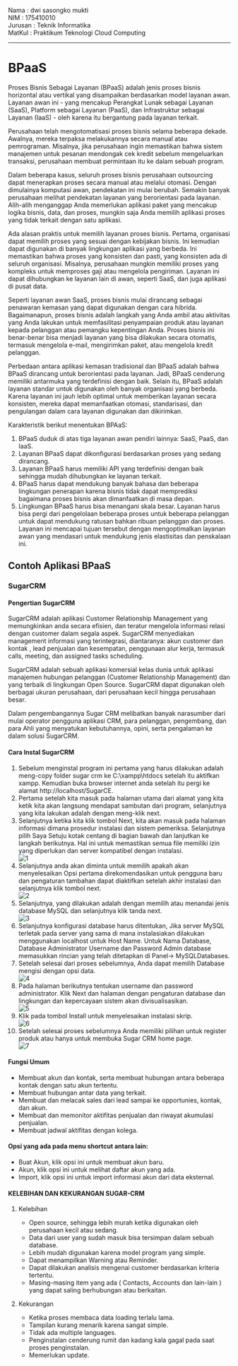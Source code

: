 Nama    : dwi sasongko mukti  
NIM     : 175410010  
Jurusan : Teknik Informatika  
MatKul  : Praktikum Teknologi Cloud Computing 
***********

# BPaaS  
Proses Bisnis Sebagai Layanan (BPaaS) adalah jenis proses bisnis horizontal atau vertikal yang disampaikan berdasarkan model layanan awan. Layanan awan ini - yang mencakup Perangkat Lunak sebagai Layanan (SaaS), Platform sebagai Layanan (PaaS), dan Infrastruktur sebagai Layanan (IaaS) - oleh karena itu bergantung pada layanan terkait.  

Perusahaan telah mengotomatisasi proses bisnis selama beberapa dekade. Awalnya, mereka terpaksa melakukannya secara manual atau pemrograman. Misalnya, jika perusahaan ingin memastikan bahwa sistem manajemen untuk pesanan mendongak cek kredit sebelum mengeluarkan transaksi, perusahaan membuat permintaan itu ke dalam sebuah program.  

Dalam beberapa kasus, seluruh proses bisnis perusahaan outsourcing dapat menerapkan proses secara manual atau melalui otomasi. Dengan dimulainya komputasi awan, pendekatan ini mulai berubah. Semakin banyak perusahaan melihat pendekatan layanan yang berorientasi pada layanan. Alih-alih menganggap Anda memerlukan aplikasi paket yang mencakup logika bisnis, data, dan proses, mungkin saja Anda memilih aplikasi proses yang tidak terkait dengan satu aplikasi.  

Ada alasan praktis untuk memilih layanan proses bisnis. Pertama, organisasi dapat memilih proses yang sesuai dengan kebijakan bisnis. Ini kemudian dapat digunakan di banyak lingkungan aplikasi yang berbeda. Ini memastikan bahwa proses yang konsisten dan pasti, yang konsisten ada di seluruh organisasi. Misalnya, perusahaan mungkin memiliki proses yang kompleks untuk memproses gaji atau mengelola pengiriman. Layanan ini dapat dihubungkan ke layanan lain di awan, seperti SaaS, dan juga aplikasi di pusat data.  

Seperti layanan awan SaaS, proses bisnis mulai dirancang sebagai penawaran kemasan yang dapat digunakan dengan cara hibrida. Bagaimanapun, proses bisnis adalah langkah yang Anda ambil atau aktivitas yang Anda lakukan untuk memfasilitasi penyampaian produk atau layanan kepada pelanggan atau pemangku kepentingan Anda. Proses bisnis ini benar-benar bisa menjadi layanan yang bisa dilakukan secara otomatis, termasuk mengelola e-mail, mengirimkan paket, atau mengelola kredit pelanggan.  

Perbedaan antara aplikasi kemasan tradisional dan BPaaS adalah bahwa BPaaS dirancang untuk berorientasi pada layanan. Jadi, BPaaS cenderung memiliki antarmuka yang terdefinisi dengan baik. Selain itu, BPaaS adalah layanan standar untuk digunakan oleh banyak organisasi yang berbeda. Karena layanan ini jauh lebih optimal untuk memberikan layanan secara konsisten, mereka dapat memanfaatkan otomasi, standarisasi, dan pengulangan dalam cara layanan digunakan dan dikirimkan.  

Karakteristik berikut menentukan BPAaS:  
1. BPaaS duduk di atas tiga layanan awan pendiri lainnya: SaaS, PaaS, dan IaaS.  
2. Layanan BPaaS dapat dikonfigurasi berdasarkan proses yang sedang dirancang.  
3. Layanan BPaaS harus memiliki API yang terdefinisi dengan baik sehingga mudah dihubungkan ke layanan terkait.  
4. BPaaS harus dapat mendukung banyak bahasa dan beberapa lingkungan penerapan karena bisnis tidak dapat memprediksi bagaimana proses bisnis akan dimanfaatkan di masa depan.  
5. Lingkungan BPaaS harus bisa menangani skala besar. Layanan harus bisa pergi dari pengelolaan beberapa proses untuk beberapa pelanggan untuk dapat mendukung ratusan bahkan ribuan pelanggan dan proses. Layanan ini mencapai tujuan tersebut dengan mengoptimalkan layanan awan yang mendasari untuk mendukung jenis elastisitas dan penskalaan ini.  

## Contoh Aplikasi BPaaS  
### SugarCRM  

#### Pengertian SugarCRM  

SugarCRM adalah aplikasi Customer Relationship Management yang memungkinkan anda secara efisien, dan teratur mengelola informasi relasi dengan customer dalam segala aspek. SugarCRM menyediakan management informasi yang terintegrasi, diantaranya: akun customer dan kontak , lead penjualan dan kesempatan, penggunaan alur kerja, termasuk calls, meeting, dan assigned tasks scheduling.  

SugarCRM adalah sebuah aplikasi komersial kelas dunia untuk aplikasi manajemen hubungan pelanggan (Customer Relationship Management) dan yang terbaik di lingkungan Open Source. SugarCRM dapat digunakan oleh berbagai ukuran perusahaan, dari perusahaan kecil hingga perusahaan besar.  

Dalam pengembangannya Sugar CRM melibatkan banyak narasumber dari mulai operator pengguna aplikasi CRM, para pelanggan, pengembang, dan para Ahli yang menyatukan kebutuhannya, opini, serta pengalaman ke dalam solusi SugarCRM.  

#### Cara Instal SugarCRM  

1. Sebelum menginstal program ini pertama yang harus dilakukan adalah meng-copy folder sugar crm ke C:\xampp\htdocs setelah itu aktifkan xampp. Kemudian buka browser internet anda setelah itu pergi ke alamat http://localhost/SugarCE.  
2. Pertama setelah kita masuk pada halaman utama dari alamat yang kita ketik kita akan langsung mendapat sambutan dari program, selanjutnya yang kita lakukan adalah dengan meng-klik next.  
3. Selanjutnya ketika kita klik tombol Next, kita akan masuk pada halaman informasi dimana prosedur instalasi dan sistem pemeriksa. Selanjutnya pilih Saya Setuju kotak centang di bagian bawah dan lanjutkan ke langkah berikutnya. Hal ini untuk memastikan semua file memiliki izin yang diperlukan dan server kompatibel dengan instalasi.  
![1](image/1.jpg)  
4.  Selanjutnya anda akan diminta untuk memilih apakah akan menyelesaikan Opsi pertama direkomendasikan untuk pengguna baru dan pengaturan tambahan dapat diaktifkan setelah akhir instalasi dan selanjutnya klik tombol next.  
![2](image/2.jpg)  
5.  Selanjutnya, yang dilakukan adalah dengan memilih atau menandai jenis database MySQL dan selanjutnya klik tanda next.  
![3](image/3.jpg)  
6.  Selanjutnya konfigurasi database harus ditentukan, Jika server MySQL terletak pada server yang sama di mana instalasiakan dilakukan menggunakan localhost untuk Host Name. Untuk Nama Database, Database Administrator Username dan Password Admin database memasukkan rincian yang telah ditetapkan di Panel-> MySQLDatabases.  
7.  Setelah selesai dari proses sebelumnya, Anda dapat memilih Database mengisi dengan opsi data.  
![4](image/4.jpg)  
8. Pada halaman berikutnya tentukan username dan password administrator. Klik Next dan halaman dengan pengaturan database dan lingkungan dan kepercayaan sistem akan divisualisasikan.  
![5](image/5.jpg)  
9. Klik pada tombol Install untuk menyelesaikan instalasi skrip.  
![6](image/6.jpg)  
10.  Setelah selesai proses sebelumnya Anda memiliki pilihan untuk register produk atau hanya untuk membuka Sugar CRM home page.  
![7](image/7.jpg) 

#### Fungsi Umum  
-  Membuat akun dan kontak, serta membuat hubungan antara beberapa kontak dengan satu akun tertentu.  
-  Membuat hubungan antar data yang terkait.  
-  Membuat dan melacak sales dari lead sampai ke opportunies, kontak, dan akun.  
-  Membuat dan memonitor aktifitas penjualan dan riwayat akumulasi penjualan.  
-  Membuat jadwal aktifitas dengan kolega.  

#### Opsi yang ada pada menu shortcut antara lain:  
-  Buat Akun, klik opsi ini untuk membuat akun baru.  
-  Akun, klik opsi ini untuk melihat daftar akun yang ada.  
-  Import, klik opsi ini untuk import informasi akun dari data eksternal.  

#### KELEBIHAN DAN KEKURANGAN SUGAR-CRM  
1. Kelebihan  
    - Open source, sehingga lebih murah ketika digunakan oleh perusahaan kecil atau sedang.  
    - Data dari user yang sudah masuk bisa tersimpan dalam sebuah database.  
    - Lebih mudah digunakan karena model program yang simple. 
    - Dapat menampilkan Warning atau Reminder.  
    - Dapat dilakukan analisis mengenai customer berdasarkan kriteria tertentu.  
    - Masing-masing item yang ada ( Contacts, Accounts dan lain-lain )   yang dapat saling berhubungan atau berkaitan.  

2. Kekurangan  
    - Ketika proses membaca data loading terlalu lama.  
    - Tampilan kurang menarik karena sangat simple.  
    - Tidak ada multiple languages.  
    - Penginstalan cenderung rumit dan kadang kala gagal pada saat proses penginstalan.  
    - Memerlukan update.  
